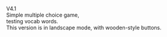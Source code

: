 V4.1  
Simple multiple choice game,  
testing vocab words.  
This version is in landscape mode, with wooden-style buttons.
